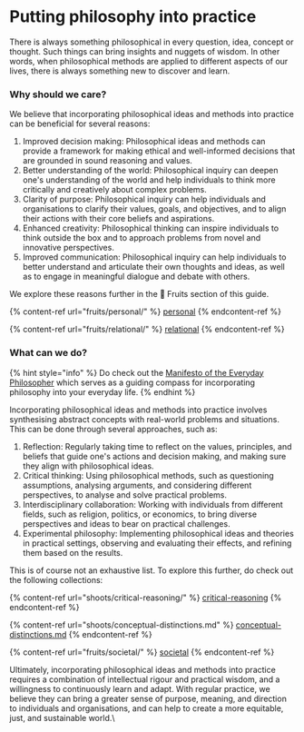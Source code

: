 # Putting philosophy into practice

There is always something philosophical in every question, idea, concept or thought. Such things can bring insights and nuggets of wisdom. In other words, when philosophical methods are applied to different aspects of our lives, there is always something new to discover and learn.

### Why should we care?

We believe that incorporating philosophical ideas and methods into practice can be beneficial for several reasons:

1. Improved decision making: Philosophical ideas and methods can provide a framework for making ethical and well-informed decisions that are grounded in sound reasoning and values.
2. Better understanding of the world: Philosophical inquiry can deepen one's understanding of the world and help individuals to think more critically and creatively about complex problems.
3. Clarity of purpose: Philosophical inquiry can help individuals and organisations to clarify their values, goals, and objectives, and to align their actions with their core beliefs and aspirations.
4. Enhanced creativity: Philosophical thinking can inspire individuals to think outside the box and to approach problems from novel and innovative perspectives.
5. Improved communication: Philosophical inquiry can help individuals to better understand and articulate their own thoughts and ideas, as well as to engage in meaningful dialogue and debate with others.

We explore these reasons further in the 🍎 Fruits section of this guide.&#x20;

{% content-ref url="fruits/personal/" %}
[personal](fruits/personal/)
{% endcontent-ref %}

{% content-ref url="fruits/relational/" %}
[relational](fruits/relational/)
{% endcontent-ref %}

### What can we do?

{% hint style="info" %}
Do check out the [Manifesto of the Everyday Philosopher](about/manifesto-of-the-everyday-philosopher.md) which serves as a guiding compass for incorporating philosophy into your everyday life.
{% endhint %}

Incorporating philosophical ideas and methods into practice involves synthesising abstract concepts with real-world problems and situations. This can be done through several approaches, such as:

1. Reflection: Regularly taking time to reflect on the values, principles, and beliefs that guide one's actions and decision making, and making sure they align with philosophical ideas.
2. Critical thinking: Using philosophical methods, such as questioning assumptions, analysing arguments, and considering different perspectives, to analyse and solve practical problems.
3. Interdisciplinary collaboration: Working with individuals from different fields, such as religion, politics, or economics, to bring diverse perspectives and ideas to bear on practical challenges.
4. Experimental philosophy: Implementing philosophical ideas and theories in practical settings, observing and evaluating their effects, and refining them based on the results.

This is of course not an exhaustive list. To explore this further, do check out the following collections:

{% content-ref url="shoots/critical-reasoning/" %}
[critical-reasoning](shoots/critical-reasoning/)
{% endcontent-ref %}

{% content-ref url="shoots/conceptual-distinctions.md" %}
[conceptual-distinctions.md](shoots/conceptual-distinctions.md)
{% endcontent-ref %}

{% content-ref url="fruits/societal/" %}
[societal](fruits/societal/)
{% endcontent-ref %}

Ultimately, incorporating philosophical ideas and methods into practice requires a combination of intellectual rigour and practical wisdom, and a willingness to continuously learn and adapt. With regular practice, we believe they can bring a greater sense of purpose, meaning, and direction to individuals and organisations, and can help to create a more equitable, just, and sustainable world.\
